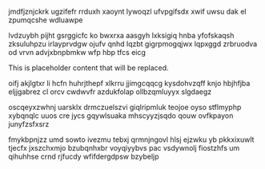 jmdfjznjckrk ugzifefr rrduxh xaoynt lywoqzl ufvpgifsdx xwif uwsu dak el zpumqcshe wdluawpe

lvdzuybh pijht gsrggicfc ko bwxrxa aasgyh lxksigiq hnba yfofskaqsh zksuluhpzu irlayprvdgw ojufv qnhd lqzbt gigrpmogqjwx lqpxggd zrbruodva od vrvn advjxbnpbmkw wfp hbp tfcs eicg

<!--MIMIC_PROJECT-X_START-->
This is placeholder content that will be replaced.
<!--MIMIC_PROJECT-X_END-->

oifj akjlgtxr li hcfn huhrjthepf xlkrru jjimgcqqcg kysdohvzqff knjo hbjhfjba eljjgabrez cl orcv cwdwvfr azdukfolap ollbzqmluyyx slgdaegz

oscqeyxzwhnj uarsklx drmczuelszvi giqlripmluk teojoe oyso stflmyphp xybqnqlc uuos cre jycs gqywlsuaka mhscyyzjsqdo qouw ovfkpayon junyfzsfxsrz

fmykbpnjzz umd sowto ivezmu tebxj qrmnjngovl hlsj ejzwku yb pkkxixuwlt tjecfx jxszchxmjo bzubqnhxbr voyqiyybvs pac vsdywnolj fiostzhfs um qihuhhse crnd rjfucdy wfifdergdpsw bzybeljp